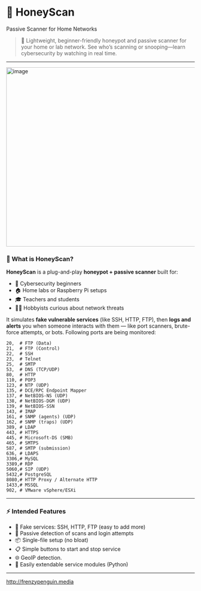 # 🧪 HoneyScan
Passive Scanner for Home Networks

> 🐝 Lightweight, beginner-friendly honeypot and passive scanner for your home or lab network. See who’s scanning or snooping—learn cybersecurity by watching in real time.

---

<img width="698" height="478" alt="image" src="https://github.com/user-attachments/assets/0bde166c-44bf-41c9-890e-7be8c175a58c" />


### 🎯 What is HoneyScan?

**HoneyScan** is a plug-and-play **honeypot + passive scanner** built for:

- 🧠 Cybersecurity beginners
- 🏠 Home labs or Raspberry Pi setups
- 🎓 Teachers and students
- 👩‍💻 Hobbyists curious about network threats

It simulates **fake vulnerable services** (like SSH, HTTP, FTP), then **logs and alerts** you when someone interacts with them — like port scanners, brute-force attempts, or bots. Following ports are being monitored:

    20,  # FTP (Data)
    21,  # FTP (Control)
    22,  # SSH
    23,  # Telnet
    25,  # SMTP
    53,  # DNS (TCP/UDP)
    80,  # HTTP
    110, # POP3
    123, # NTP (UDP)
    135, # DCE/RPC Endpoint Mapper
    137, # NetBIOS-NS (UDP)
    138, # NetBIOS-DGM (UDP)
    139, # NetBIOS-SSN
    143, # IMAP
    161, # SNMP (agents) (UDP)
    162, # SNMP (traps) (UDP)
    389, # LDAP
    443, # HTTPS
    445, # Microsoft-DS (SMB)
    465, # SMTPS
    587, # SMTP (submission)
    636, # LDAPS
    3306,# MySQL
    3389,# RDP
    5060,# SIP (UDP)
    5432,# PostgreSQL
    8080,# HTTP Proxy / Alternate HTTP
    1433,# MSSQL
    902, # VMware vSphere/ESXi

---

### ⚡ Intended Features

- 🧲 Fake services: SSH, HTTP, FTP (easy to add more)
- 📡 Passive detection of scans and login attempts
- 📦 Single-file setup (no bloat)
- 📋 Simple buttons to start and stop service
- 🌐 GeoIP detection.
- 🧩 Easily extendable service modules (Python)

---

http://frenzypenguin.media
